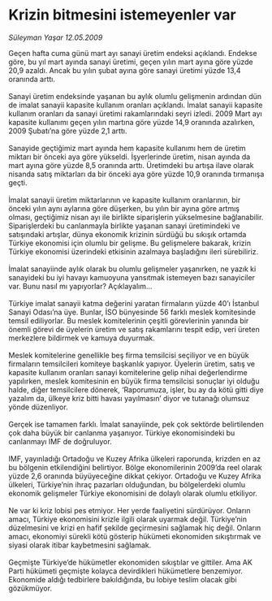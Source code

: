 # Krizin bitmesini istemeyenler var

*Süleyman Yaşar 12.05.2009*

<div class="taraf_structure_2col_1zq">
<div class="margen_n">



 <p>Geçen hafta cuma günü mart ayı sanayi üretim endeksi açıklandı. Endekse göre, bu yıl mart ayında sanayi üretimi, geçen yılın mart ayına göre yüzde 20,9 azaldı. Ancak bu yılın şubat ayına göre sanayi üretimi yüzde 13,4 oranında arttı. <br/><br/>Sanayi üretim endeksinde yaşanan bu aylık olumlu gelişmenin ardından dün de imalat sanayii kapasite kullanım oranları açıklandı. İmalat sanayii kapasite kullanım oranları da sanayi üretimi rakamlarındaki seyri izledi. 2009 Mart ayı kapasite kullanımı geçen yılın martına göre yüzde 14,9 oranında azalırken, 2009 Şubatı’na göre yüzde 2,1 arttı. <br/><br/>Sanayide geçtiğimiz mart ayında hem kapasite kullanımı hem de üretim miktarı bir önceki aya göre yükseldi. İşyerlerinde üretim, nisan ayında da mart ayına göre yüzde 8,5 oranında arttı. Üretimdeki bu artışa ilave olarak nisanda satış miktarları da bir önceki aya göre yüzde 10,9 oranında tırmanışa geçti. <br/><br/>İmalat sanayii üretim miktarlarının ve kapasite kullanım oranlarının, bir önceki yılın aynı aylarına göre düşerken, bu yılın bir ayına göre artmış olması, geçtiğimiz nisan ayı ile birlikte siparişlerin yükselmesine bağlanabilir. Siparişlerdeki bu canlanmayla birlikte yaşanan sanayi üretimindeki ve satışındaki artışlar, dünya ekonomik krizinin sürdüğü bu sıkışık ortamda Türkiye ekonomisi için olumlu bir gelişme. Bu gelişmelere bakarak, krizin Türkiye ekonomisi üzerindeki etkisinin azalmaya başladığını ileri sürebiliriz. <br/><br/>İmalat sanayiinde aylık olarak bu olumlu gelişmeler yaşanırken, ne yazık ki sanayideki bu iyi havayı kamuoyuna yansıtmak istemeyen bazı sanayiciler var. Bunu nasıl mı yapıyorlar? Açıklayalım... <br/><br/>Türkiye imalat sanayii katma değerini yaratan firmaların yüzde 40’ı İstanbul Sanayi Odası’na üye. Bunlar, İSO bünyesinde 56 farklı meslek komitesinde temsil ediliyorlar. Bu meslek komitelerinin çeşitli görevlerinin yanında bir önemli görevi de üyelerin üretim ve satış rakamlarını tespit edip, veri üreten merkezlere bildirmek ve kamuya duyurmak. <br/><br/>Meslek komitelerine genellikle beş firma temsilcisi seçiliyor ve en büyük firmaların temsilcileri komiteye başkanlık yapıyor. Üyelerin üretim, satış ve kapasite kullanım oranları sanayi komitelerine gelip nihai değerlendirme yapılırken, meslek komitesinin en büyük firma temsilcisi sonuçlar iyi olduğu halde, diğer temsilcilere dönerek, ‘Raporumuza, işler, bu ay da kötü gitti diye yazalım da, ülkeye kriz bitti havası yayılmasın’ diyor ve tutanağı olumsuz yönde düzenliyor. <br/><br/>Gerçek ise tamamen farklı. İmalat sanayiinde, pek çok sektörde belirtilenden çok daha büyük bir canlanma yaşanıyor. Türkiye ekonomisindeki bu canlanmayı IMF de doğruluyor. <br/><br/>IMF, yayınladığı Ortadoğu ve Kuzey Afrika ülkeleri raporunda, krizden en az bu bölgenin etkilendiğini belirtiyor. Bölge ekonomilerinin 2009’da reel olarak yüzde 2,6 oranında büyüyeceğine dikkat çekiyor. Ortadoğu ve Kuzey Afrika ülkeleri, Türkiye’nin ihraç pazarları olduğundan, bu bölgelerdeki olumlu ekonomik gelişmeler Türkiye ekonomisini de dolaylı olarak olumlu etkiliyor. <br/><br/>Ne var ki kriz lobisi pes etmiyor. Her yerde faaliyetini sürdürüyor. Onların amacı, Türkiye ekonomisini krizle ilgili olarak uyarmak değil. Türkiye’nin düzelmesini ve krizi en hafif şekilde geçirmesini sağlamak hiç değil. Onların amacı, ekonomiyi sürekli kötü gösterip hükümeti ekonomiden sıkıştırmak ve siyasi olarak itibar kaybetmesini sağlamak. <br/><br/>Geçmişte Türkiye’de hükümetler ekonomiden sıkıştılar ve gittiler. Ama AK Parti hükümeti geçmişte kolayca devirdikleri hükümetlere benzemiyor. Ekonomide aldığı tedbirlere bakıldığında, bu lobiye teslim olacak gibi gözükmüyor.</p>

<br/>


<div id="taraf_not">
</div>

</div>


</div>
